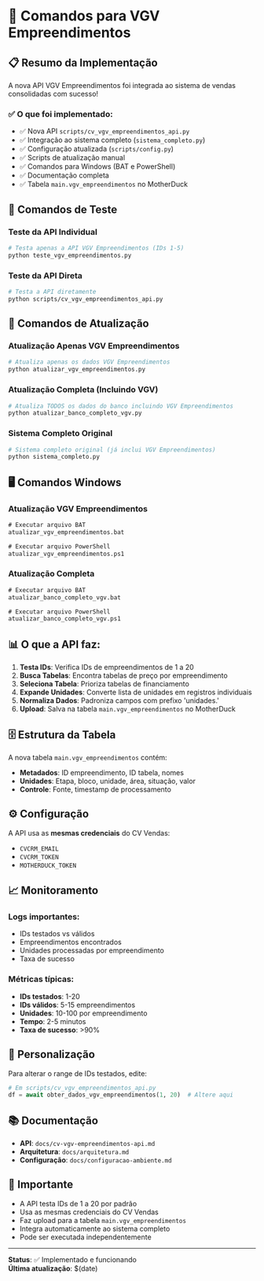 # 🚀 Comandos para VGV Empreendimentos

## 📋 Resumo da Implementação

A nova API VGV Empreendimentos foi integrada ao sistema de vendas consolidadas com sucesso! 

### ✅ O que foi implementado:
- ✅ Nova API `scripts/cv_vgv_empreendimentos_api.py`
- ✅ Integração ao sistema completo (`sistema_completo.py`)
- ✅ Configuração atualizada (`scripts/config.py`)
- ✅ Scripts de atualização manual
- ✅ Comandos para Windows (BAT e PowerShell)
- ✅ Documentação completa
- ✅ Tabela `main.vgv_empreendimentos` no MotherDuck

## 🧪 Comandos de Teste

### Teste da API Individual
```bash
# Testa apenas a API VGV Empreendimentos (IDs 1-5)
python teste_vgv_empreendimentos.py
```

### Teste da API Direta
```bash
# Testa a API diretamente
python scripts/cv_vgv_empreendimentos_api.py
```

## 🔄 Comandos de Atualização

### Atualização Apenas VGV Empreendimentos
```bash
# Atualiza apenas os dados VGV Empreendimentos
python atualizar_vgv_empreendimentos.py
```

### Atualização Completa (Incluindo VGV)
```bash
# Atualiza TODOS os dados do banco incluindo VGV Empreendimentos
python atualizar_banco_completo_vgv.py
```

### Sistema Completo Original
```bash
# Sistema completo original (já inclui VGV Empreendimentos)
python sistema_completo.py
```

## 🖥️ Comandos Windows

### Atualização VGV Empreendimentos
```cmd
# Executar arquivo BAT
atualizar_vgv_empreendimentos.bat

# Executar arquivo PowerShell
atualizar_vgv_empreendimentos.ps1
```

### Atualização Completa
```cmd
# Executar arquivo BAT
atualizar_banco_completo_vgv.bat

# Executar arquivo PowerShell
atualizar_banco_completo_vgv.ps1
```

## 📊 O que a API faz:

1. **Testa IDs**: Verifica IDs de empreendimentos de 1 a 20
2. **Busca Tabelas**: Encontra tabelas de preço por empreendimento
3. **Seleciona Tabela**: Prioriza tabelas de financiamento
4. **Expande Unidades**: Converte lista de unidades em registros individuais
5. **Normaliza Dados**: Padroniza campos com prefixo 'unidades.'
6. **Upload**: Salva na tabela `main.vgv_empreendimentos` no MotherDuck

## 🗄️ Estrutura da Tabela

A nova tabela `main.vgv_empreendimentos` contém:
- **Metadados**: ID empreendimento, ID tabela, nomes
- **Unidades**: Etapa, bloco, unidade, área, situação, valor
- **Controle**: Fonte, timestamp de processamento

## ⚙️ Configuração

A API usa as **mesmas credenciais** do CV Vendas:
- `CVCRM_EMAIL`
- `CVCRM_TOKEN`
- `MOTHERDUCK_TOKEN`

## 📈 Monitoramento

### Logs importantes:
- IDs testados vs válidos
- Empreendimentos encontrados
- Unidades processadas por empreendimento
- Taxa de sucesso

### Métricas típicas:
- **IDs testados**: 1-20
- **IDs válidos**: 5-15 empreendimentos
- **Unidades**: 10-100 por empreendimento
- **Tempo**: 2-5 minutos
- **Taxa de sucesso**: >90%

## 🔧 Personalização

Para alterar o range de IDs testados, edite:
```python
# Em scripts/cv_vgv_empreendimentos_api.py
df = await obter_dados_vgv_empreendimentos(1, 20)  # Altere aqui
```

## 📚 Documentação

- **API**: `docs/cv-vgv-empreendimentos-api.md`
- **Arquitetura**: `docs/arquitetura.md`
- **Configuração**: `docs/configuracao-ambiente.md`

## 🚨 Importante

- A API testa IDs de 1 a 20 por padrão
- Usa as mesmas credenciais do CV Vendas
- Faz upload para a tabela `main.vgv_empreendimentos`
- Integra automaticamente ao sistema completo
- Pode ser executada independentemente

---

**Status**: ✅ Implementado e funcionando  
**Última atualização**: $(date)

